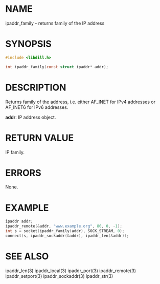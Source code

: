 # NAME

ipaddr_family - returns family of the IP address

# SYNOPSIS

```c
#include <libdill.h>

int ipaddr_family(const struct ipaddr* addr);
```

# DESCRIPTION

Returns family of the address, i.e.  either AF_INET for IPv4
addresses or AF_INET6 for IPv6 addresses.

**addr**: IP address object.

# RETURN VALUE

IP family.

# ERRORS

None.

# EXAMPLE

```c
ipaddr addr;
ipaddr_remote(&addr, "www.example.org", 80, 0, -1);
int s = socket(ipaddr_family(addr), SOCK_STREAM, 0);
connect(s, ipaddr_sockaddr(&addr), ipaddr_len(&addr));
```
# SEE ALSO

ipaddr_len(3) ipaddr_local(3) ipaddr_port(3) ipaddr_remote(3) ipaddr_setport(3) ipaddr_sockaddr(3) ipaddr_str(3) 
